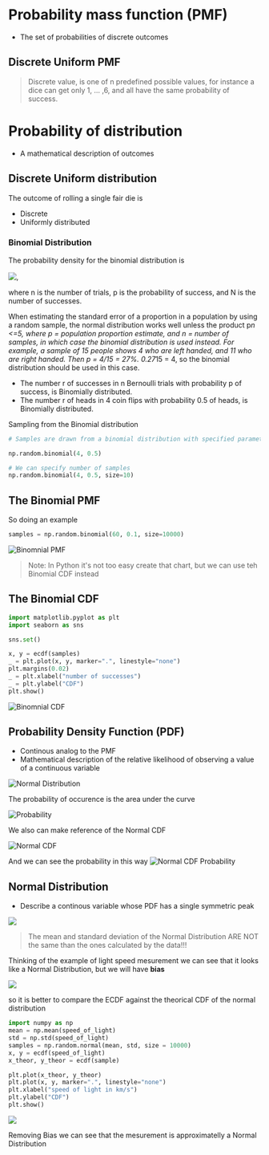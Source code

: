 # Probability mass function (PMF)

* The set of probabilities of discrete outcomes

## Discrete Uniform PMF

> Discrete value, is one of n predefined possible values, for instance a dice can get only 1, ... ,6, and all have the same probability of success.

# Probability of distribution

* A mathematical description of outcomes

## Discrete Uniform distribution

The outcome of rolling a single fair die is

* Discrete
* Uniformly distributed


### Binomial Distribution

The probability density for the binomial distribution is

<!-- $P(N) = \binom{n}{N}p^N(1-p)^{n-N}$ --> <img style="transform: translateY(0.1em); background: white;" src="../../svg/nzJWlXWQKH.svg">,

where n is the number of trials, p is the probability of success, and N is the number of successes.

When estimating the standard error of a proportion in a population by using a random sample, the normal distribution works well unless the product p*n <=5, where p = population proportion estimate, and n = number of samples, in which case the binomial distribution is used instead. For example, a sample of 15 people shows 4 who are left handed, and 11 who are right handed. Then p = 4/15 = 27%. 0.27*15 = 4, so the binomial distribution should be used in this case.

* The number r of successes in n Bernoulli trials with probability p of success, is Binomially distributed.
* The number r of heads in 4 coin flips with probability 0.5 of heads, is Binomially distributed.


Sampling from the Binomial distribution


```python
# Samples are drawn from a binomial distribution with specified parameters, n trials and p probability of success where n an integer >= 0 and p is in the interval [0,1]. (n may be input as a float, but it is truncated to an integer in use)

np.random.binomial(4, 0.5)

# We can specify number of samples
np.random.binomial(4, 0.5, size=10)
```


## The Binomial PMF
So doing an example

```python
samples = np.random.binomial(60, 0.1, size=10000)
```

![Binomnial PMF](../images/Courses/binomial_pmf.png)

> Note: In Python it's not too easy create that chart, but we can use teh Binomial CDF instead

## The Binomial CDF

```python
import matplotlib.pyplot as plt
import seaborn as sns

sns.set()

x, y = ecdf(samples)
_ = plt.plot(x, y, marker=".", linestyle="none")
plt.margins(0.02)
_ = plt.xlabel("number of successes")
_ = plt.ylabel("CDF")
plt.show()
```

![Binomnial CDF](../images/Courses/binomial_cdf.png)

## Probability Density Function (PDF)

* Continous analog to the PMF
* Mathematical description of the relative likelihood of observing a value of a continuous variable

![Normal Distribution](../images/Courses/normal_distribution.png)

The probability of occurence is the area under the curve

![Probability](../images/Courses/normal_distribution_probability.png)

We also can make reference of the Normal CDF

![Normal CDF](../images/Courses/normal_distribution_cdf.png)

And we can see the probability in this way
![Normal CDF Probability](../images/Courses/normal_distribution_cdf_probability.png)

## Normal Distribution

* Describe a continous variable whose PDF has a single symmetric peak

![](../images/Courses/normal_distribution_1.png)

> The mean and standard deviation of the Normal Distribution ARE NOT the same than the ones calculated by the data!!!

Thinking of the example of light speed mesurement we can see that it looks like a Normal Distribution, but we will have **bias**

![](../images/Courses/normal_distribution_light_speed.png)

 so it is better to compare the ECDF against the theorical CDF of the normal distribution

 ```python
import numpy as np
mean = np.mean(speed_of_light)
std = np.std(speed_of_light)
samples = np.random.normal(mean, std, size = 10000)
x, y = ecdf(speed_of_light)
x_theor, y_theor = ecdf(sample)

plt.plot(x_theor, y_theor)
plt.plot(x, y, marker=".", linestyle="none")
plt.xlabel("speed of light in km/s")
plt.ylabel("CDF")
plt.show()
 ```


![](../images/Courses/normal_vs_cdf.png)

Removing Bias we can see that the mesurement is approximatelly a Normal Distribution
